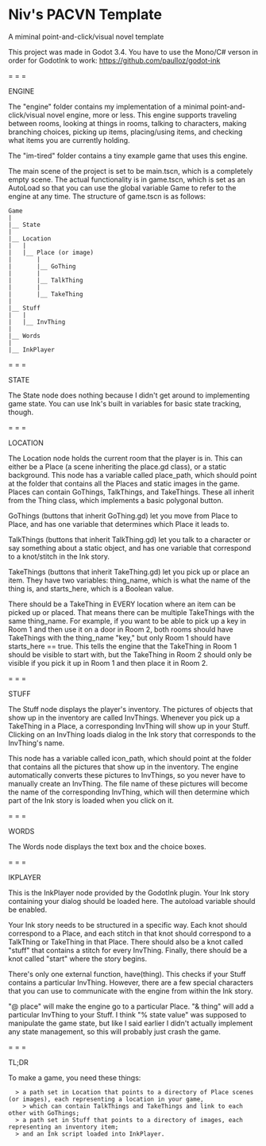 # Niv's PACVN Template
 A miminal point-and-click/visual novel template

This project was made in Godot 3.4. You have to use the Mono/C# verson in order for GodotInk to work:
https://github.com/paulloz/godot-ink

= = =

ENGINE 

The "engine" folder contains my implementation of a minimal point-and-click/visual novel engine, more or less. This engine supports traveling between rooms, looking at things in rooms, talking to characters, making branching choices, picking up items, placing/using items, and checking what items you are currently holding. 

The "im-tired" folder contains a tiny example game that uses this engine.

The main scene of the project is set to be main.tscn, which is a completely empty scene. The actual functionality is in game.tscn, which is set as an AutoLoad so that you can use the global variable Game to refer to the engine at any time. The structure of game.tscn is as follows:

```text
Game
|
|__ State
|
|__ Location
|   |
|   |__ Place (or image)
|       |
|       |__ GoThing
|       |
|       |__ TalkThing
|       |
|       |__ TakeThing
|
|__ Stuff
|   |
|   |__ InvThing
|
|__ Words
|
|__ InkPlayer
```

= = =

STATE

The State node does nothing because I didn't get around to implementing game state. You can use Ink's built in variables for basic state tracking, though.

= = =

LOCATION

The Location node holds the current room that the player is in. This can either be a Place (a scene inheriting the place.gd class), or a static background. This node has a variable called place_path, which should point at the folder that contains all the Places and static images in the game. Places can contain GoThings, TalkThings, and TakeThings. These all inherit from the Thing class, which implements a basic polygonal button.

GoThings (buttons that inherit GoThing.gd) let you move from Place to Place, and has one variable that determines which Place it leads to.

TalkThings (buttons that inherit TalkThing.gd) let you talk to a character or say something about a static object, and has one variable that correspond to a knot/stitch in the Ink story.

TakeThings (buttons that inherit TakeThing.gd) let you pick up or place an item. They have two variables: thing_name, which is what the name of the thing is, and starts_here, which is a Boolean value. 

There should be a TakeThing in EVERY location where an item can be picked up or placed. That means there can be multiple TakeThings with the same thing_name. For example, if you want to be able to pick up a key in Room 1 and then use it on a door in Room 2, both rooms should have TakeThings with the thing_name "key," but only Room 1 should have starts_here == true. This tells the engine that the TakeThing in Room 1 should be visible to start with, but the TakeThing in Room 2 should only be visible if you pick it up in Room 1 and then place it in Room 2.

= = =

STUFF

The Stuff node displays the player's inventory. The pictures of objects that show up in the inventory are called InvThings. Whenever you pick up a TakeThing in a Place, a corresponding InvThing will show up in your Stuff. Clicking on an InvThing loads dialog in the Ink story that corresponds to the InvThing's name.

This node has a variable called icon_path, which should point at the folder that contains all the pictures that show up in the inventory. The engine automatically converts these pictures to InvThings, so you never have to manually create an InvThing. The file name of these pictures will become the name of the corresponding InvThing, which will then determine which part of the Ink story is loaded when you click on it.

= = =

WORDS

The Words node displays the text box and the choice boxes.

= = =

IKPLAYER

This is the InkPlayer node provided by the GodotInk plugin. Your Ink story containing your dialog should be loaded here. The autoload variable should be enabled.

Your Ink story needs to be structured in a specific way. Each knot should correspond to a Place, and each stitch in that knot should correspond to a TalkThing or TakeThing in that Place. There should also be a knot called "stuff" that contains a stitch for every InvThing. Finally, there should be a knot called "start" where the story begins.

There's only one external function, have(thing). This checks if your Stuff contains a particular InvThing. However, there are a few special characters that you can use to communicate with the engine from within the Ink story. 

"@ place" will make the engine go to a particular Place.
"& thing" will add a particular InvThing to your Stuff.
I think "% state value" was supposed to manipulate the game state, but like I said earlier I didn't actually implement any state management, so this will probably just crash the game.

= = =

TL;DR

To make a game, you need these things:
```text
  > a path set in Location that points to a directory of Place scenes (or images), each representing a location in your game,
    > which can contain TalkThings and TakeThings and link to each other with GoThings;
  > a path set in Stuff that points to a directory of images, each representing an inventory item;
  > and an Ink script loaded into InkPlayer.
```
